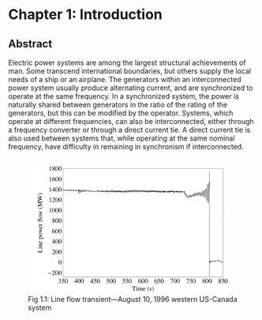 # Chapter 1: Introduction
## Abstract
Electric power systems are among the largest structural achievements
of man. Some transcend international boundaries, but others supply the
local needs of a ship or an airplane. The generators within an
interconnected power system usually produce alternating current, and
are synchronized to operate at the same frequency. In a synchronized
system, the power is naturally shared between generators in the ratio
of the rating of the generators, but this can be modified by the
operator. Systems, which operate at different frequencies, can also be
interconnected, either through a frequency converter or through a
direct current tie. A direct current tie is also used between systems
that, while operating at the same nominal frequency, have difficulty
in remaining in synchronism if interconnected.

<div style="display: flex; justify-content: center;" width="100%">
    <figure>
        <img src="figures/fig_1p1.png" alt="Line flow transient" width=480px margin="auto" />
        <figcaption>Fig 1.1: Line flow transient&mdash;August 10, 1996 western US-Canada system</figcaption>
    </figure>
</div>

[comment]: <> (eof)

